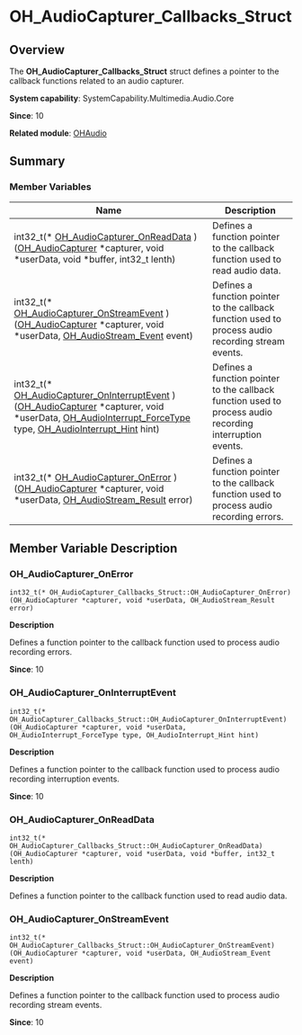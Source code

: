 # OH_AudioCapturer_Callbacks_Struct


## Overview

The **OH_AudioCapturer_Callbacks_Struct** struct defines a pointer to the callback functions related to an audio capturer.

**System capability**: SystemCapability.Multimedia.Audio.Core

**Since**: 10

**Related module**: [OHAudio](_o_h_audio.md)


## Summary


### Member Variables

| Name| Description| 
| -------- | -------- |
| int32_t(\* [OH_AudioCapturer_OnReadData](#oh_audiocapturer_onreaddata) )([OH_AudioCapturer](_o_h_audio.md#oh_audiocapturer) \*capturer, void \*userData, void \*buffer, int32_t lenth) | Defines a function pointer to the callback function used to read audio data.| 
| int32_t(\* [OH_AudioCapturer_OnStreamEvent](#oh_audiocapturer_onstreamevent) )([OH_AudioCapturer](_o_h_audio.md#oh_audiocapturer) \*capturer, void \*userData, [OH_AudioStream_Event](_o_h_audio.md#oh_audiostream_event) event) | Defines a function pointer to the callback function used to process audio recording stream events.| 
| int32_t(\* [OH_AudioCapturer_OnInterruptEvent](#oh_audiocapturer_oninterruptevent) )([OH_AudioCapturer](_o_h_audio.md#oh_audiocapturer) \*capturer, void \*userData, [OH_AudioInterrupt_ForceType](_o_h_audio.md#oh_audiointerrupt_forcetype) type, [OH_AudioInterrupt_Hint](_o_h_audio.md#oh_audiointerrupt_hint) hint) | Defines a function pointer to the callback function used to process audio recording interruption events.| 
| int32_t(\* [OH_AudioCapturer_OnError](#oh_audiocapturer_onerror) )([OH_AudioCapturer](_o_h_audio.md#oh_audiocapturer) \*capturer, void \*userData, [OH_AudioStream_Result](_o_h_audio.md#oh_audiostream_result) error) | Defines a function pointer to the callback function used to process audio recording errors.| 


## Member Variable Description


### OH_AudioCapturer_OnError

```
int32_t(* OH_AudioCapturer_Callbacks_Struct::OH_AudioCapturer_OnError) (OH_AudioCapturer *capturer, void *userData, OH_AudioStream_Result error)
```

**Description**

Defines a function pointer to the callback function used to process audio recording errors.

**Since**: 10


### OH_AudioCapturer_OnInterruptEvent

```
int32_t(* OH_AudioCapturer_Callbacks_Struct::OH_AudioCapturer_OnInterruptEvent) (OH_AudioCapturer *capturer, void *userData, OH_AudioInterrupt_ForceType type, OH_AudioInterrupt_Hint hint)
```

**Description**

Defines a function pointer to the callback function used to process audio recording interruption events.

**Since**: 10


### OH_AudioCapturer_OnReadData

```
int32_t(* OH_AudioCapturer_Callbacks_Struct::OH_AudioCapturer_OnReadData) (OH_AudioCapturer *capturer, void *userData, void *buffer, int32_t lenth)
```

**Description**

Defines a function pointer to the callback function used to read audio data.


### OH_AudioCapturer_OnStreamEvent

```
int32_t(* OH_AudioCapturer_Callbacks_Struct::OH_AudioCapturer_OnStreamEvent) (OH_AudioCapturer *capturer, void *userData, OH_AudioStream_Event event)
```

**Description**

Defines a function pointer to the callback function used to process audio recording stream events.

**Since**: 10
